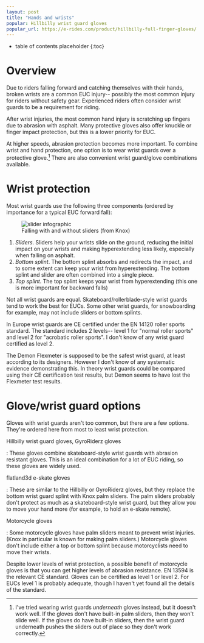 ```yaml
---
layout: post
title: "Hands and wrists"
popular: Hillbilly wrist guard gloves
popular_url: https://e-rides.com/product/hillbilly-full-finger-gloves/
---
```


* table of contents placeholder
{:toc}

# Overview

Due to riders falling forward and catching themselves with their hands, broken
wrists are a common EUC injury-- possibly the most common injury for riders
without safety gear. Experienced riders often consider wrist guards to be a
requirement for riding.

After wrist injuries, the most common hand injury is scratching up fingers due
to abrasion with asphalt. Many protective gloves also offer knuckle or finger
impact protection, but this is a lower priority for EUC.

At higher speeds, abrasion protection becomes more important. To combine wrist
and hand protection, one option is to wear wrist guards over a protective
glove.[^under] There are also convenient wrist guard/glove combinations
available.

[^under]: I've tried wearing wrist guards *underneath* gloves instead, but it
    doesn't work well. If the gloves don't have built-in palm sliders, then they
    won't slide well. If the gloves do have built-in sliders, then the wrist
    guard underneath pushes the sliders out of place so they don't work
    correctly.

# Wrist protection

Most wrist guards use the following three components (ordered by importance for
a typical EUC forward fall):

<figure class="float-right">
  <img src="{{site.baseurl}}/assets/images/knox_sps.jpg" alt="slider infographic"/>
  <figcaption>Falling with and without sliders (from Knox)</figcaption>
</figure>

1. *Sliders*. Sliders help your wrists slide on the ground, reducing the initial
   impact on your wrists and making hyperextending less likely, especially when
   falling on asphalt.
1. *Bottom splint*. The bottom splint absorbs and redirects the impact, and to
   some extent can keep your wrist from hyperextending. The bottom splint and
   slider are often combined into a single piece.
1. *Top splint*. The top splint keeps your wrist from hyperextending (this one
   is more important for backward falls)

Not all wrist guards are equal. Skateboard/rollerblade-style wrist guards tend
to work the best for EUCs. Some other wrist guards, for snowboarding for
example, may not include sliders or bottom splints.

In Europe wrist guards are CE certified under the EN 14120 roller sports
standard. The standard includes 2 levels-- level 1 for "normal roller sports"
and level 2 for "acrobatic roller sports". I don't know of any wrist guard
certified as level 2.

The Demon Flexmeter is supposed to be the safest wrist guard, at least according
to its designers. However I don't know of any systematic evidence demonstrating
this. In theory wrist guards could be compared using their CE certification test
results, but Demon seems to have lost the Flexmeter test results.

# Glove/wrist guard options

Gloves with wrist guards aren't too common, but there are a few options. They're
ordered here from most to least wrist protection.

Hillbilly wrist guard gloves, GyroRiderz gloves

: These gloves combine skateboard-style wrist guards with abrasion resistant
  gloves. This is an ideal combination for a lot of EUC riding, so these gloves
  are widely used.

flatland3d e-skate gloves

: These are similar to the Hillbilly or GyroRiderz gloves, but they replace the
  bottom wrist guard splint with Knox palm sliders. The palm sliders probably
  don't protect as much as a skateboard-style wrist guard, but they allow you to
  move your hand more (for example, to hold an e-skate remote).

Motorcycle gloves

: Some motorcycle gloves have palm sliders meant to prevent wrist
  injuries. (Knox in particular is known for making palm sliders.) Motorcycle
  gloves don't include either a top or bottom splint because motorcyclists need
  to move their wrists.

  Despite lower levels of wrist protection, a possible benefit of motorcycle
  gloves is that you can get higher levels of abrasion resistance. EN 13594 is
  the relevant CE standard. Gloves can be certified as level 1 or level 2. For
  EUCs level 1 is probably adequate, though I haven't yet found all the details
  of the standard.
